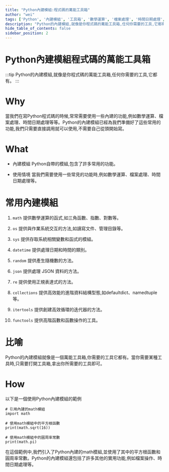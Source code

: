 ```yaml
---
title: "Python內建模組:程式碼的萬能工具箱"
author: "wei"
tags: ['Python', '內建模組', '工具箱', '數學運算', '檔案處理', '時間日期處理', '程式設計']
description: "Python的內建模組,就像是你程式碼的萬能工具箱,任何你需要的工具,它都有。"
hide_table_of_contents: false
sidebar_position: 2
---
```


# Python內建模組程式碼的萬能工具箱

:::tip
Python的內建模組,就像是你程式碼的萬能工具箱,任何你需要的工具,它都有。
:::

# Why

當我們在寫Python程式碼的時候,常常需要使用一些內建的功能,例如數學運算、檔案處理、時間日期處理等等。Python的內建模組已經為我們準備好了這些常用的功能,我們只需要直接調用就可以使用,不需要自己從頭開始寫。

# What

- 內建模組 Python自帶的模組,包含了許多常用的功能。

- 使用情境 當我們需要使用一些常見的功能時,例如數學運算、檔案處理、時間日期處理等。



# 常用內建模組

1. `math` 提供數學運算的函式,如三角函數、指數、對數等。

2. `os` 提供與作業系統交互的方法,如讀寫文件、管理目錄等。

3. `sys` 提供存取系統相關變數和函式的模組。

4. `datetime` 提供處理日期和時間的類別。

5. `random` 提供產生隨機數的方法。

6. `json` 提供處理 JSON 資料的方法。

7. `re` 提供使用正規表達式的方法。

8. `collections` 提供高效能的進階資料結構型態,如defaultdict、namedtuple等。

9. `itertools` 提供創建高效循環的迭代器的方法。

10. `functools` 提供高階函數和函數操作的工具。

# 比喻

Python的內建模組就像是一個萬能工具箱,你需要的工具它都有。當你需要某種工具時,只需要打開工具箱,拿出你所需要的工具即可。

# How

以下是一個使用Python內建模組的範例

```
# 引用內建的math模組
import math

# 使用math模組中的平方根函數
print(math.sqrt(16))

# 使用math模組中的圓周率常數
print(math.pi)
```

在這個範例中,我們引入了Python內建的math模組,並使用了其中的平方根函數和圓周率常數。Python的內建模組還包括了許多其他的實用功能,例如檔案操作、時間日期處理等。

